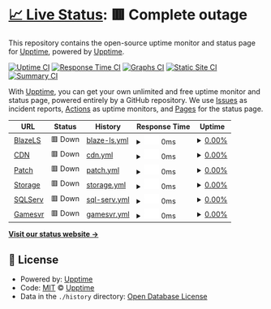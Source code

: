 # [📈 Live Status](https://status.blazels.xyz): <!--live status--> **🟥 Complete outage**

This repository contains the open-source uptime monitor and status page for [Upptime](https://upptime.js.org), powered by [Upptime](https://github.com/upptime/upptime).

[![Uptime CI](https://github.com/blazels/stats/workflows/Uptime%20CI/badge.svg)](https://github.com/blazels/stats/actions?query=workflow%3A%22Uptime+CI%22)
[![Response Time CI](https://github.com/blazels/stats/workflows/Response%20Time%20CI/badge.svg)](https://github.com/blazels/stats/actions?query=workflow%3A%22Response+Time+CI%22)
[![Graphs CI](https://github.com/blazels/stats/workflows/Graphs%20CI/badge.svg)](https://github.com/blazels/stats/actions?query=workflow%3A%22Graphs+CI%22)
[![Static Site CI](https://github.com/blazels/stats/workflows/Static%20Site%20CI/badge.svg)](https://github.com/blazels/stats/actions?query=workflow%3A%22Static+Site+CI%22)
[![Summary CI](https://github.com/blazels/stats/workflows/Summary%20CI/badge.svg)](https://github.com/blazels/stats/actions?query=workflow%3A%22Summary+CI%22)

With [Upptime](https://upptime.js.org), you can get your own unlimited and free uptime monitor and status page, powered entirely by a GitHub repository. We use [Issues](https://github.com/upptime/upptime/issues) as incident reports, [Actions](https://github.com/blazels/stats/actions) as uptime monitors, and [Pages](https://status.blazels.xyz) for the status page.

<!--start: status pages-->
<!-- This summary is generated by Upptime (https://github.com/upptime/upptime) -->
<!-- Do not edit this manually, your changes will be overwritten -->
<!-- prettier-ignore -->
| URL | Status | History | Response Time | Uptime |
| --- | ------ | ------- | ------------- | ------ |
| <img alt="" src="https://icons.duckduckgo.com/ip3/blazels.xyz.ico" height="13"> [BlazeLS](https://blazels.xyz) | 🟥 Down | [blaze-ls.yml](https://github.com/blazels/stats/commits/HEAD/history/blaze-ls.yml) | <details><summary><img alt="Response time graph" src="./graphs/blaze-ls/response-time-week.png" height="20"> 0ms</summary><br><a href="https://status.blazels.xyz/history/blaze-ls"><img alt="Response time 0" src="https://img.shields.io/endpoint?url=https%3A%2F%2Fraw.githubusercontent.com%2Fblazels%2Fstats%2FHEAD%2Fapi%2Fblaze-ls%2Fresponse-time.json"></a><br><a href="https://status.blazels.xyz/history/blaze-ls"><img alt="24-hour response time 0" src="https://img.shields.io/endpoint?url=https%3A%2F%2Fraw.githubusercontent.com%2Fblazels%2Fstats%2FHEAD%2Fapi%2Fblaze-ls%2Fresponse-time-day.json"></a><br><a href="https://status.blazels.xyz/history/blaze-ls"><img alt="7-day response time 0" src="https://img.shields.io/endpoint?url=https%3A%2F%2Fraw.githubusercontent.com%2Fblazels%2Fstats%2FHEAD%2Fapi%2Fblaze-ls%2Fresponse-time-week.json"></a><br><a href="https://status.blazels.xyz/history/blaze-ls"><img alt="30-day response time 0" src="https://img.shields.io/endpoint?url=https%3A%2F%2Fraw.githubusercontent.com%2Fblazels%2Fstats%2FHEAD%2Fapi%2Fblaze-ls%2Fresponse-time-month.json"></a><br><a href="https://status.blazels.xyz/history/blaze-ls"><img alt="1-year response time 0" src="https://img.shields.io/endpoint?url=https%3A%2F%2Fraw.githubusercontent.com%2Fblazels%2Fstats%2FHEAD%2Fapi%2Fblaze-ls%2Fresponse-time-year.json"></a></details> | <details><summary><a href="https://status.blazels.xyz/history/blaze-ls">0.00%</a></summary><a href="https://status.blazels.xyz/history/blaze-ls"><img alt="All-time uptime 11.85%" src="https://img.shields.io/endpoint?url=https%3A%2F%2Fraw.githubusercontent.com%2Fblazels%2Fstats%2FHEAD%2Fapi%2Fblaze-ls%2Fuptime.json"></a><br><a href="https://status.blazels.xyz/history/blaze-ls"><img alt="24-hour uptime 0.00%" src="https://img.shields.io/endpoint?url=https%3A%2F%2Fraw.githubusercontent.com%2Fblazels%2Fstats%2FHEAD%2Fapi%2Fblaze-ls%2Fuptime-day.json"></a><br><a href="https://status.blazels.xyz/history/blaze-ls"><img alt="7-day uptime 0.00%" src="https://img.shields.io/endpoint?url=https%3A%2F%2Fraw.githubusercontent.com%2Fblazels%2Fstats%2FHEAD%2Fapi%2Fblaze-ls%2Fuptime-week.json"></a><br><a href="https://status.blazels.xyz/history/blaze-ls"><img alt="30-day uptime 0.00%" src="https://img.shields.io/endpoint?url=https%3A%2F%2Fraw.githubusercontent.com%2Fblazels%2Fstats%2FHEAD%2Fapi%2Fblaze-ls%2Fuptime-month.json"></a><br><a href="https://status.blazels.xyz/history/blaze-ls"><img alt="1-year uptime 0.00%" src="https://img.shields.io/endpoint?url=https%3A%2F%2Fraw.githubusercontent.com%2Fblazels%2Fstats%2FHEAD%2Fapi%2Fblaze-ls%2Fuptime-year.json"></a></details>
| <img alt="" src="https://icons.duckduckgo.com/ip3/cdn-user.blazels.xyz.ico" height="13"> [CDN](https://cdn-user.blazels.xyz) | 🟥 Down | [cdn.yml](https://github.com/blazels/stats/commits/HEAD/history/cdn.yml) | <details><summary><img alt="Response time graph" src="./graphs/cdn/response-time-week.png" height="20"> 0ms</summary><br><a href="https://status.blazels.xyz/history/cdn"><img alt="Response time 0" src="https://img.shields.io/endpoint?url=https%3A%2F%2Fraw.githubusercontent.com%2Fblazels%2Fstats%2FHEAD%2Fapi%2Fcdn%2Fresponse-time.json"></a><br><a href="https://status.blazels.xyz/history/cdn"><img alt="24-hour response time 0" src="https://img.shields.io/endpoint?url=https%3A%2F%2Fraw.githubusercontent.com%2Fblazels%2Fstats%2FHEAD%2Fapi%2Fcdn%2Fresponse-time-day.json"></a><br><a href="https://status.blazels.xyz/history/cdn"><img alt="7-day response time 0" src="https://img.shields.io/endpoint?url=https%3A%2F%2Fraw.githubusercontent.com%2Fblazels%2Fstats%2FHEAD%2Fapi%2Fcdn%2Fresponse-time-week.json"></a><br><a href="https://status.blazels.xyz/history/cdn"><img alt="30-day response time 0" src="https://img.shields.io/endpoint?url=https%3A%2F%2Fraw.githubusercontent.com%2Fblazels%2Fstats%2FHEAD%2Fapi%2Fcdn%2Fresponse-time-month.json"></a><br><a href="https://status.blazels.xyz/history/cdn"><img alt="1-year response time 0" src="https://img.shields.io/endpoint?url=https%3A%2F%2Fraw.githubusercontent.com%2Fblazels%2Fstats%2FHEAD%2Fapi%2Fcdn%2Fresponse-time-year.json"></a></details> | <details><summary><a href="https://status.blazels.xyz/history/cdn">0.00%</a></summary><a href="https://status.blazels.xyz/history/cdn"><img alt="All-time uptime 11.96%" src="https://img.shields.io/endpoint?url=https%3A%2F%2Fraw.githubusercontent.com%2Fblazels%2Fstats%2FHEAD%2Fapi%2Fcdn%2Fuptime.json"></a><br><a href="https://status.blazels.xyz/history/cdn"><img alt="24-hour uptime 0.00%" src="https://img.shields.io/endpoint?url=https%3A%2F%2Fraw.githubusercontent.com%2Fblazels%2Fstats%2FHEAD%2Fapi%2Fcdn%2Fuptime-day.json"></a><br><a href="https://status.blazels.xyz/history/cdn"><img alt="7-day uptime 0.00%" src="https://img.shields.io/endpoint?url=https%3A%2F%2Fraw.githubusercontent.com%2Fblazels%2Fstats%2FHEAD%2Fapi%2Fcdn%2Fuptime-week.json"></a><br><a href="https://status.blazels.xyz/history/cdn"><img alt="30-day uptime 0.00%" src="https://img.shields.io/endpoint?url=https%3A%2F%2Fraw.githubusercontent.com%2Fblazels%2Fstats%2FHEAD%2Fapi%2Fcdn%2Fuptime-month.json"></a><br><a href="https://status.blazels.xyz/history/cdn"><img alt="1-year uptime 0.00%" src="https://img.shields.io/endpoint?url=https%3A%2F%2Fraw.githubusercontent.com%2Fblazels%2Fstats%2FHEAD%2Fapi%2Fcdn%2Fuptime-year.json"></a></details>
| <img alt="" src="https://icons.duckduckgo.com/ip3/cdn-up.blazels.xyz.ico" height="13"> [Patch](https://cdn-up.blazels.xyz) | 🟥 Down | [patch.yml](https://github.com/blazels/stats/commits/HEAD/history/patch.yml) | <details><summary><img alt="Response time graph" src="./graphs/patch/response-time-week.png" height="20"> 0ms</summary><br><a href="https://status.blazels.xyz/history/patch"><img alt="Response time 0" src="https://img.shields.io/endpoint?url=https%3A%2F%2Fraw.githubusercontent.com%2Fblazels%2Fstats%2FHEAD%2Fapi%2Fpatch%2Fresponse-time.json"></a><br><a href="https://status.blazels.xyz/history/patch"><img alt="24-hour response time 0" src="https://img.shields.io/endpoint?url=https%3A%2F%2Fraw.githubusercontent.com%2Fblazels%2Fstats%2FHEAD%2Fapi%2Fpatch%2Fresponse-time-day.json"></a><br><a href="https://status.blazels.xyz/history/patch"><img alt="7-day response time 0" src="https://img.shields.io/endpoint?url=https%3A%2F%2Fraw.githubusercontent.com%2Fblazels%2Fstats%2FHEAD%2Fapi%2Fpatch%2Fresponse-time-week.json"></a><br><a href="https://status.blazels.xyz/history/patch"><img alt="30-day response time 0" src="https://img.shields.io/endpoint?url=https%3A%2F%2Fraw.githubusercontent.com%2Fblazels%2Fstats%2FHEAD%2Fapi%2Fpatch%2Fresponse-time-month.json"></a><br><a href="https://status.blazels.xyz/history/patch"><img alt="1-year response time 0" src="https://img.shields.io/endpoint?url=https%3A%2F%2Fraw.githubusercontent.com%2Fblazels%2Fstats%2FHEAD%2Fapi%2Fpatch%2Fresponse-time-year.json"></a></details> | <details><summary><a href="https://status.blazels.xyz/history/patch">0.00%</a></summary><a href="https://status.blazels.xyz/history/patch"><img alt="All-time uptime 28.25%" src="https://img.shields.io/endpoint?url=https%3A%2F%2Fraw.githubusercontent.com%2Fblazels%2Fstats%2FHEAD%2Fapi%2Fpatch%2Fuptime.json"></a><br><a href="https://status.blazels.xyz/history/patch"><img alt="24-hour uptime 0.00%" src="https://img.shields.io/endpoint?url=https%3A%2F%2Fraw.githubusercontent.com%2Fblazels%2Fstats%2FHEAD%2Fapi%2Fpatch%2Fuptime-day.json"></a><br><a href="https://status.blazels.xyz/history/patch"><img alt="7-day uptime 0.00%" src="https://img.shields.io/endpoint?url=https%3A%2F%2Fraw.githubusercontent.com%2Fblazels%2Fstats%2FHEAD%2Fapi%2Fpatch%2Fuptime-week.json"></a><br><a href="https://status.blazels.xyz/history/patch"><img alt="30-day uptime 0.00%" src="https://img.shields.io/endpoint?url=https%3A%2F%2Fraw.githubusercontent.com%2Fblazels%2Fstats%2FHEAD%2Fapi%2Fpatch%2Fuptime-month.json"></a><br><a href="https://status.blazels.xyz/history/patch"><img alt="1-year uptime 0.00%" src="https://img.shields.io/endpoint?url=https%3A%2F%2Fraw.githubusercontent.com%2Fblazels%2Fstats%2FHEAD%2Fapi%2Fpatch%2Fuptime-year.json"></a></details>
| <img alt="" src="https://icons.duckduckgo.com/ip3/s3.jagoanstorage.com.ico" height="13"> [Storage](https://s3.jagoanstorage.com/download/index.html) | 🟥 Down | [storage.yml](https://github.com/blazels/stats/commits/HEAD/history/storage.yml) | <details><summary><img alt="Response time graph" src="./graphs/storage/response-time-week.png" height="20"> 0ms</summary><br><a href="https://status.blazels.xyz/history/storage"><img alt="Response time 0" src="https://img.shields.io/endpoint?url=https%3A%2F%2Fraw.githubusercontent.com%2Fblazels%2Fstats%2FHEAD%2Fapi%2Fstorage%2Fresponse-time.json"></a><br><a href="https://status.blazels.xyz/history/storage"><img alt="24-hour response time 0" src="https://img.shields.io/endpoint?url=https%3A%2F%2Fraw.githubusercontent.com%2Fblazels%2Fstats%2FHEAD%2Fapi%2Fstorage%2Fresponse-time-day.json"></a><br><a href="https://status.blazels.xyz/history/storage"><img alt="7-day response time 0" src="https://img.shields.io/endpoint?url=https%3A%2F%2Fraw.githubusercontent.com%2Fblazels%2Fstats%2FHEAD%2Fapi%2Fstorage%2Fresponse-time-week.json"></a><br><a href="https://status.blazels.xyz/history/storage"><img alt="30-day response time 0" src="https://img.shields.io/endpoint?url=https%3A%2F%2Fraw.githubusercontent.com%2Fblazels%2Fstats%2FHEAD%2Fapi%2Fstorage%2Fresponse-time-month.json"></a><br><a href="https://status.blazels.xyz/history/storage"><img alt="1-year response time 0" src="https://img.shields.io/endpoint?url=https%3A%2F%2Fraw.githubusercontent.com%2Fblazels%2Fstats%2FHEAD%2Fapi%2Fstorage%2Fresponse-time-year.json"></a></details> | <details><summary><a href="https://status.blazels.xyz/history/storage">0.00%</a></summary><a href="https://status.blazels.xyz/history/storage"><img alt="All-time uptime 33.03%" src="https://img.shields.io/endpoint?url=https%3A%2F%2Fraw.githubusercontent.com%2Fblazels%2Fstats%2FHEAD%2Fapi%2Fstorage%2Fuptime.json"></a><br><a href="https://status.blazels.xyz/history/storage"><img alt="24-hour uptime 0.00%" src="https://img.shields.io/endpoint?url=https%3A%2F%2Fraw.githubusercontent.com%2Fblazels%2Fstats%2FHEAD%2Fapi%2Fstorage%2Fuptime-day.json"></a><br><a href="https://status.blazels.xyz/history/storage"><img alt="7-day uptime 0.00%" src="https://img.shields.io/endpoint?url=https%3A%2F%2Fraw.githubusercontent.com%2Fblazels%2Fstats%2FHEAD%2Fapi%2Fstorage%2Fuptime-week.json"></a><br><a href="https://status.blazels.xyz/history/storage"><img alt="30-day uptime 0.00%" src="https://img.shields.io/endpoint?url=https%3A%2F%2Fraw.githubusercontent.com%2Fblazels%2Fstats%2FHEAD%2Fapi%2Fstorage%2Fuptime-month.json"></a><br><a href="https://status.blazels.xyz/history/storage"><img alt="1-year uptime 0.00%" src="https://img.shields.io/endpoint?url=https%3A%2F%2Fraw.githubusercontent.com%2Fblazels%2Fstats%2FHEAD%2Fapi%2Fstorage%2Fuptime-year.json"></a></details>
| <img alt="" src="https://icons.duckduckgo.com/ip3/null.ico" height="13"> [SQLServ](azure.blazels.xyz) | 🟥 Down | [sql-serv.yml](https://github.com/blazels/stats/commits/HEAD/history/sql-serv.yml) | <details><summary><img alt="Response time graph" src="./graphs/sql-serv/response-time-week.png" height="20"> 0ms</summary><br><a href="https://status.blazels.xyz/history/sql-serv"><img alt="Response time 0" src="https://img.shields.io/endpoint?url=https%3A%2F%2Fraw.githubusercontent.com%2Fblazels%2Fstats%2FHEAD%2Fapi%2Fsql-serv%2Fresponse-time.json"></a><br><a href="https://status.blazels.xyz/history/sql-serv"><img alt="24-hour response time 0" src="https://img.shields.io/endpoint?url=https%3A%2F%2Fraw.githubusercontent.com%2Fblazels%2Fstats%2FHEAD%2Fapi%2Fsql-serv%2Fresponse-time-day.json"></a><br><a href="https://status.blazels.xyz/history/sql-serv"><img alt="7-day response time 0" src="https://img.shields.io/endpoint?url=https%3A%2F%2Fraw.githubusercontent.com%2Fblazels%2Fstats%2FHEAD%2Fapi%2Fsql-serv%2Fresponse-time-week.json"></a><br><a href="https://status.blazels.xyz/history/sql-serv"><img alt="30-day response time 0" src="https://img.shields.io/endpoint?url=https%3A%2F%2Fraw.githubusercontent.com%2Fblazels%2Fstats%2FHEAD%2Fapi%2Fsql-serv%2Fresponse-time-month.json"></a><br><a href="https://status.blazels.xyz/history/sql-serv"><img alt="1-year response time 0" src="https://img.shields.io/endpoint?url=https%3A%2F%2Fraw.githubusercontent.com%2Fblazels%2Fstats%2FHEAD%2Fapi%2Fsql-serv%2Fresponse-time-year.json"></a></details> | <details><summary><a href="https://status.blazels.xyz/history/sql-serv">0.00%</a></summary><a href="https://status.blazels.xyz/history/sql-serv"><img alt="All-time uptime 17.77%" src="https://img.shields.io/endpoint?url=https%3A%2F%2Fraw.githubusercontent.com%2Fblazels%2Fstats%2FHEAD%2Fapi%2Fsql-serv%2Fuptime.json"></a><br><a href="https://status.blazels.xyz/history/sql-serv"><img alt="24-hour uptime 0.00%" src="https://img.shields.io/endpoint?url=https%3A%2F%2Fraw.githubusercontent.com%2Fblazels%2Fstats%2FHEAD%2Fapi%2Fsql-serv%2Fuptime-day.json"></a><br><a href="https://status.blazels.xyz/history/sql-serv"><img alt="7-day uptime 0.00%" src="https://img.shields.io/endpoint?url=https%3A%2F%2Fraw.githubusercontent.com%2Fblazels%2Fstats%2FHEAD%2Fapi%2Fsql-serv%2Fuptime-week.json"></a><br><a href="https://status.blazels.xyz/history/sql-serv"><img alt="30-day uptime 0.00%" src="https://img.shields.io/endpoint?url=https%3A%2F%2Fraw.githubusercontent.com%2Fblazels%2Fstats%2FHEAD%2Fapi%2Fsql-serv%2Fuptime-month.json"></a><br><a href="https://status.blazels.xyz/history/sql-serv"><img alt="1-year uptime 0.00%" src="https://img.shields.io/endpoint?url=https%3A%2F%2Fraw.githubusercontent.com%2Fblazels%2Fstats%2FHEAD%2Fapi%2Fsql-serv%2Fuptime-year.json"></a></details>
| <img alt="" src="https://icons.duckduckgo.com/ip3/null.ico" height="13"> [Gamesvr](server.blazels.xyz) | 🟥 Down | [gamesvr.yml](https://github.com/blazels/stats/commits/HEAD/history/gamesvr.yml) | <details><summary><img alt="Response time graph" src="./graphs/gamesvr/response-time-week.png" height="20"> 0ms</summary><br><a href="https://status.blazels.xyz/history/gamesvr"><img alt="Response time 0" src="https://img.shields.io/endpoint?url=https%3A%2F%2Fraw.githubusercontent.com%2Fblazels%2Fstats%2FHEAD%2Fapi%2Fgamesvr%2Fresponse-time.json"></a><br><a href="https://status.blazels.xyz/history/gamesvr"><img alt="24-hour response time 0" src="https://img.shields.io/endpoint?url=https%3A%2F%2Fraw.githubusercontent.com%2Fblazels%2Fstats%2FHEAD%2Fapi%2Fgamesvr%2Fresponse-time-day.json"></a><br><a href="https://status.blazels.xyz/history/gamesvr"><img alt="7-day response time 0" src="https://img.shields.io/endpoint?url=https%3A%2F%2Fraw.githubusercontent.com%2Fblazels%2Fstats%2FHEAD%2Fapi%2Fgamesvr%2Fresponse-time-week.json"></a><br><a href="https://status.blazels.xyz/history/gamesvr"><img alt="30-day response time 0" src="https://img.shields.io/endpoint?url=https%3A%2F%2Fraw.githubusercontent.com%2Fblazels%2Fstats%2FHEAD%2Fapi%2Fgamesvr%2Fresponse-time-month.json"></a><br><a href="https://status.blazels.xyz/history/gamesvr"><img alt="1-year response time 0" src="https://img.shields.io/endpoint?url=https%3A%2F%2Fraw.githubusercontent.com%2Fblazels%2Fstats%2FHEAD%2Fapi%2Fgamesvr%2Fresponse-time-year.json"></a></details> | <details><summary><a href="https://status.blazels.xyz/history/gamesvr">0.00%</a></summary><a href="https://status.blazels.xyz/history/gamesvr"><img alt="All-time uptime 17.77%" src="https://img.shields.io/endpoint?url=https%3A%2F%2Fraw.githubusercontent.com%2Fblazels%2Fstats%2FHEAD%2Fapi%2Fgamesvr%2Fuptime.json"></a><br><a href="https://status.blazels.xyz/history/gamesvr"><img alt="24-hour uptime 0.00%" src="https://img.shields.io/endpoint?url=https%3A%2F%2Fraw.githubusercontent.com%2Fblazels%2Fstats%2FHEAD%2Fapi%2Fgamesvr%2Fuptime-day.json"></a><br><a href="https://status.blazels.xyz/history/gamesvr"><img alt="7-day uptime 0.00%" src="https://img.shields.io/endpoint?url=https%3A%2F%2Fraw.githubusercontent.com%2Fblazels%2Fstats%2FHEAD%2Fapi%2Fgamesvr%2Fuptime-week.json"></a><br><a href="https://status.blazels.xyz/history/gamesvr"><img alt="30-day uptime 0.00%" src="https://img.shields.io/endpoint?url=https%3A%2F%2Fraw.githubusercontent.com%2Fblazels%2Fstats%2FHEAD%2Fapi%2Fgamesvr%2Fuptime-month.json"></a><br><a href="https://status.blazels.xyz/history/gamesvr"><img alt="1-year uptime 0.00%" src="https://img.shields.io/endpoint?url=https%3A%2F%2Fraw.githubusercontent.com%2Fblazels%2Fstats%2FHEAD%2Fapi%2Fgamesvr%2Fuptime-year.json"></a></details>

<!--end: status pages-->

[**Visit our status website →**](https://status.blazels.xyz)

## 📄 License

- Powered by: [Upptime](https://github.com/upptime/upptime)
- Code: [MIT](./LICENSE) © [Upptime](https://upptime.js.org)
- Data in the `./history` directory: [Open Database License](https://opendatacommons.org/licenses/odbl/1-0/)
